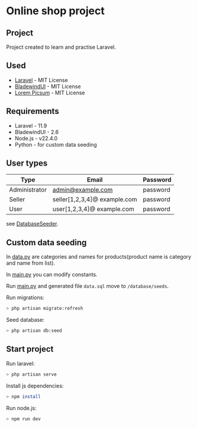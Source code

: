 # Online shop project

## Project

Project created to learn and practise Laravel.

## Used

- [Laravel](https://laravel.com/) - MIT License
- [BladewindUI](https://bladewindui.com/) - MIT License
- [Lorem Picsum](https://picsum.photos/) - MIT License

## Requirements

- Laravel - 11.9
- BladewindUI - 2.6
- Node.js - v22.4.0
- Python - for custom data seeding

## User types

| Type          | Email                        | Password |
| ------------- | ---------------------------- | -------- |
| Administrator | admin@example.com            | password |
| Seller        | seller[1,2,3,4]@ example.com | password |
| User          | user[1,2,3,4]@ example.com   | password |

see [DatabaseSeeder](/database/seeders/DatabaseSeeder.php).


## Custom data seeding

In [data.py](/seed_data/data.py) are categories and names for products(product name is category and name from list).

In [main.py](/seed_data/main.py) you can modify constants.

Run [main.py](/seed_data/main.py) and generated file ```data.sql``` move to ```/database/seeds```.

Run migrations:

```bash
> php artisan migrate:refresh
```

Seed database:

```bash
> php artisan db:seed
```


## Start project

Run laravel:

```bash
> php artisan serve
```

Install js dependencies:

```bash
> npm install
```

Run node.js:

```bash
> npm run dev
```
